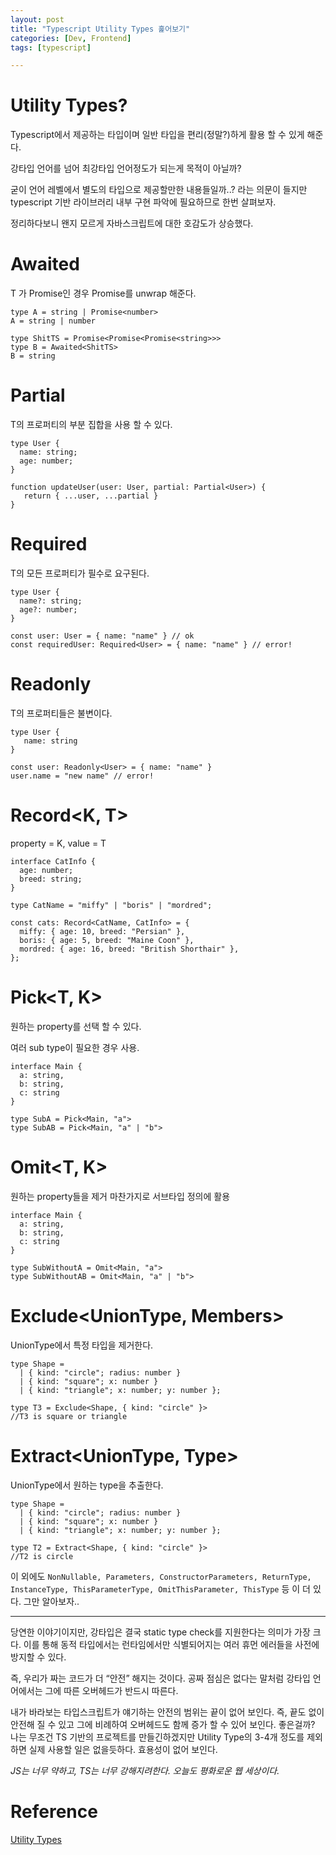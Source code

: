 ```yaml
---
layout: post
title: "Typescript Utility Types 훑어보기"
categories: [Dev, Frontend]
tags: [typescript]

---
```


# Utility Types?

Typescript에서 제공하는 타입이며 일반 타입을 편리(정말?)하게 활용 할 수 있게 해준다.

강타입 언어를 넘어 최강타입 언어정도가 되는게 목적이 아닐까?

굳이 언어 레벨에서 별도의 타입으로 제공할만한 내용들일까..? 라는 의문이 들지만 typescript 기반 라이브러리 내부 구현 파악에 필요하므로 한번 살펴보자.

정리하다보니 왠지 모르게 자바스크립트에 대한 호감도가 상승했다.

# Awaited<T>

T 가 Promise인 경우 Promise를 unwrap 해준다.

```tsx
type A = string | Promise<number>
A = string | number

type ShitTS = Promise<Promise<Promise<string>>>
type B = Awaited<ShitTS>
B = string
```

# Partial<T>

T의 프로퍼티의 부분 집합을 사용 할 수 있다.

```tsx
type User {
  name: string;
  age: number;
}

function updateUser(user: User, partial: Partial<User>) {
   return { ...user, ...partial }
}
```

# Required<T>

T의 모든 프로퍼티가 필수로 요구된다.

```tsx
type User {
  name?: string;
  age?: number;
}

const user: User = { name: "name" } // ok
const requiredUser: Required<User> = { name: "name" } // error!
```

# Readonly<T>

T의 프로퍼티들은 불변이다.

```tsx
type User {
   name: string
}

const user: Readonly<User> = { name: "name" }
user.name = "new name" // error!
```

# Record<K, T>

property = K, value = T

```tsx
interface CatInfo {
  age: number;
  breed: string;
}

type CatName = "miffy" | "boris" | "mordred";

const cats: Record<CatName, CatInfo> = {
  miffy: { age: 10, breed: "Persian" },
  boris: { age: 5, breed: "Maine Coon" },
  mordred: { age: 16, breed: "British Shorthair" },
};
```

# Pick<T, K>

원하는 property를 선택 할 수 있다.

여러 sub type이 필요한 경우 사용.

```tsx
interface Main {
  a: string,
  b: string,
  c: string
}

type SubA = Pick<Main, "a">
type SubAB = Pick<Main, "a" | "b">
```

# Omit<T, K>

원하는 property들을 제거 마찬가지로 서브타입 정의에 활용

```tsx
interface Main {
  a: string,
  b: string,
  c: string
}

type SubWithoutA = Omit<Main, "a">
type SubWithoutAB = Omit<Main, "a" | "b">
```

# Exclude<UnionType, Members>

UnionType에서 특정 타입을 제거한다.

```tsx
type Shape =
  | { kind: "circle"; radius: number }
  | { kind: "square"; x: number }
  | { kind: "triangle"; x: number; y: number };

type T3 = Exclude<Shape, { kind: "circle" }>
//T3 is square or triangle
```

# Extract<UnionType, Type>

UnionType에서 원하는 type을 추출한다.

```tsx
type Shape =
  | { kind: "circle"; radius: number }
  | { kind: "square"; x: number }
  | { kind: "triangle"; x: number; y: number };

type T2 = Extract<Shape, { kind: "circle" }>
//T2 is circle
```

이 외에도 `NonNullable, Parameters, ConstructorParameters, ReturnType, InstanceType, ThisParameterType, OmitThisParameter, ThisType` 등 이 더 있다. 그만 알아보자..

---

당연한 이야기이지만, 강타입은 결국 static type check를 지원한다는 의미가 가장 크다. 이를 통해 동적 타입에서는 런타임에서만 식별되어지는 여러 휴먼 에러들을 사전에 방지할 수 있다.

즉, 우리가 짜는 코드가 더 “안전” 해지는 것이다. 공짜 점심은 없다는 말처럼 강타입 언어에서는 그에 따른 오버헤드가 반드시 따른다.

내가 바라보는 타입스크립트가 얘기하는 안전의 범위는 끝이 없어 보인다. 즉, 끝도 없이 안전해 질 수 있고 그에 비례하여 오버헤드도 함께 증가 할 수 있어 보인다. 좋은걸까? 나는 무조건 TS 기반의 프로젝트를 만들긴하겠지만 Utility Type의 3-4개 정도를 제외하면 실제 사용할 일은 없을듯하다. 효용성이 없어 보인다.

*JS는 너무 약하고, TS는 너무 강해지려한다. 오늘도 평화로운 웹 세상이다.*

# Reference

[Utility Types](https://www.typescriptlang.org/docs/handbook/utility-types.html)
